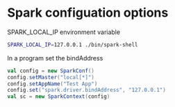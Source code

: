 # Spark configuation options

SPARK_LOCAL_IP  environment variable

```bash
SPARK_LOCAL_IP=127.0.0.1 ./bin/spark-shell
```

In a program set the bindAddress

```scala
val config = new SparkConf()
config.setMaster("local[*]")
config.setAppName("Test App")
config.set("spark.driver.bindAddress", "127.0.0.1")
val sc = new SparkContext(config)
```
